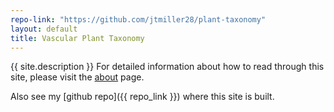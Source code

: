 ```yaml
---
repo-link: "https://github.com/jtmiller28/plant-taxonomy"
layout: default
title: Vascular Plant Taxonomy
---
```


{{ site.description }}
For detailed information about how to read through this site, please visit the [about](/about.md) page.  

Also see my [github repo]({{ repo_link }}) where this site is built.  

